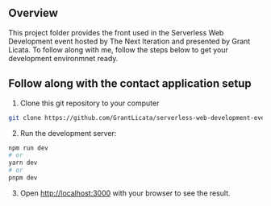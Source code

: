 ## Overview
This project folder provides the front used in the Serverless Web Development event hosted by The Next Iteration and presented by Grant Licata. To follow along with me, follow the steps below to get your development environmnet ready.

## Follow along with the contact application setup
1. Clone this git repository to your computer

```bash
git clone https://github.com/GrantLicata/serverless-web-development-event.git
```

2. Run the development server:

```bash
npm run dev
# or
yarn dev
# or
pnpm dev
```
3. Open [http://localhost:3000](http://localhost:3000) with your browser to see the result.


